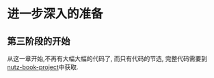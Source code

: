 # 进一步深入的准备

第三阶段的开始
-----------------------------

从这一章开始,不再有大幅大幅的代码了, 而只有代码的节选, 完整代码需要到 [nutz-book-project](https://github.com/wendal/nutz-book-project)中获取.